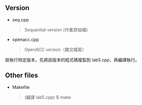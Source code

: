 ## Version
- seq.cpp
    > Sequential version (作業原始檔)
- openacc.cpp
    > OpenACC version（繳交檔案）

欲執行特定版本，先將該版本的程式碼複製到 lab5.cpp，再編譯執行。
## Other files
- Makefile
    > (編譯 lab5.cpp) $ make